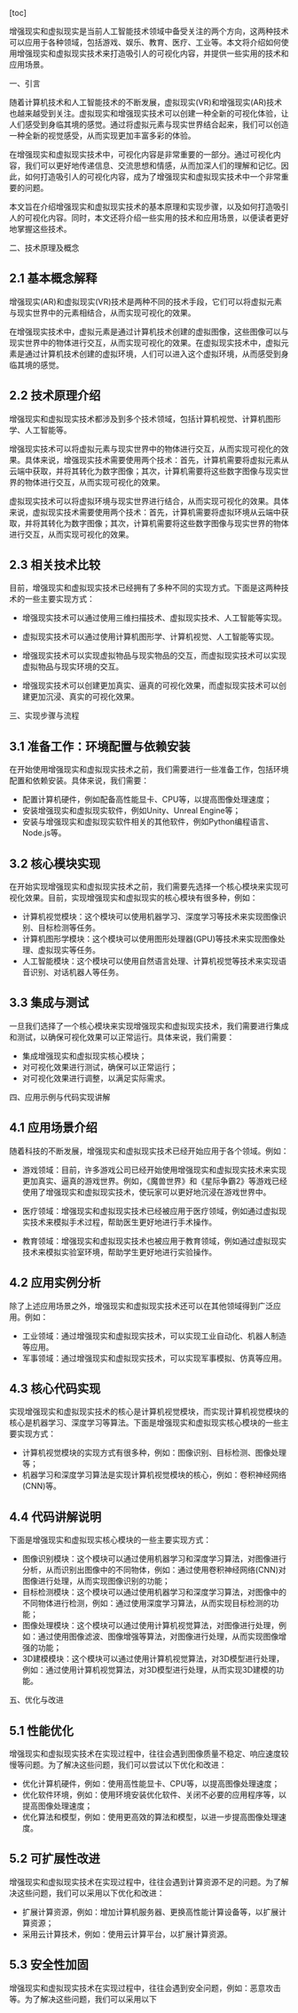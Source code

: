 
[toc]                    
                
                
增强现实和虚拟现实是当前人工智能技术领域中备受关注的两个方向，这两种技术可以应用于各种领域，包括游戏、娱乐、教育、医疗、工业等。本文将介绍如何使用增强现实和虚拟现实技术来打造吸引人的可视化内容，并提供一些实用的技术和应用场景。

一、引言

随着计算机技术和人工智能技术的不断发展，虚拟现实(VR)和增强现实(AR)技术也越来越受到关注。虚拟现实和增强现实技术可以创建一种全新的可视化体验，让人们感受到身临其境的感觉。通过将虚拟元素与现实世界结合起来，我们可以创造一种全新的视觉感受，从而实现更加丰富多彩的体验。

在增强现实和虚拟现实技术中，可视化内容是非常重要的一部分。通过可视化内容，我们可以更好地传递信息、交流思想和情感，从而加深人们的理解和记忆。因此，如何打造吸引人的可视化内容，成为了增强现实和虚拟现实技术中一个非常重要的问题。

本文旨在介绍增强现实和虚拟现实技术的基本原理和实现步骤，以及如何打造吸引人的可视化内容。同时，本文还将介绍一些实用的技术和应用场景，以便读者更好地掌握这些技术。

二、技术原理及概念

## 2.1 基本概念解释

增强现实(AR)和虚拟现实(VR)技术是两种不同的技术手段，它们可以将虚拟元素与现实世界中的元素相结合，从而实现可视化的效果。

在增强现实技术中，虚拟元素是通过计算机技术创建的虚拟图像，这些图像可以与现实世界中的物体进行交互，从而实现可视化的效果。在虚拟现实技术中，虚拟元素是通过计算机技术创建的虚拟环境，人们可以进入这个虚拟环境，从而感受到身临其境的感觉。

## 2.2 技术原理介绍

增强现实和虚拟现实技术都涉及到多个技术领域，包括计算机视觉、计算机图形学、人工智能等。

增强现实技术可以将虚拟元素与现实世界中的物体进行交互，从而实现可视化的效果。具体来说，增强现实技术需要使用两个技术：首先，计算机需要将虚拟元素从云端中获取，并将其转化为数字图像；其次，计算机需要将这些数字图像与现实世界的物体进行交互，从而实现可视化的效果。

虚拟现实技术可以将虚拟环境与现实世界进行结合，从而实现可视化的效果。具体来说，虚拟现实技术需要使用两个技术：首先，计算机需要将虚拟环境从云端中获取，并将其转化为数字图像；其次，计算机需要将这些数字图像与现实世界的物体进行交互，从而实现可视化的效果。

## 2.3 相关技术比较

目前，增强现实和虚拟现实技术已经拥有了多种不同的实现方式。下面是这两种技术的一些主要实现方式：

- 增强现实技术可以通过使用三维扫描技术、虚拟现实技术、人工智能等实现。
- 虚拟现实技术可以通过使用计算机图形学、计算机视觉、人工智能等实现。

- 增强现实技术可以实现虚拟物品与现实物品的交互，而虚拟现实技术可以实现虚拟物品与现实环境的交互。

- 增强现实技术可以创建更加真实、逼真的可视化效果，而虚拟现实技术可以创建更加沉浸、真实的可视化效果。

三、实现步骤与流程

## 3.1 准备工作：环境配置与依赖安装

在开始使用增强现实和虚拟现实技术之前，我们需要进行一些准备工作，包括环境配置和依赖安装。具体来说，我们需要：

- 配置计算机硬件，例如配备高性能显卡、CPU等，以提高图像处理速度；
- 安装增强现实和虚拟现实软件，例如Unity、Unreal Engine等；
- 安装与增强现实和虚拟现实软件相关的其他软件，例如Python编程语言、Node.js等。

## 3.2 核心模块实现

在开始实现增强现实和虚拟现实技术之前，我们需要先选择一个核心模块来实现可视化效果。目前，实现增强现实和虚拟现实的核心模块有很多种，例如：

- 计算机视觉模块：这个模块可以使用机器学习、深度学习等技术来实现图像识别、目标检测等任务。
- 计算机图形学模块：这个模块可以使用图形处理器(GPU)等技术来实现图像处理、虚拟现实等任务。
- 人工智能模块：这个模块可以使用自然语言处理、计算机视觉等技术来实现语音识别、对话机器人等任务。

## 3.3 集成与测试

一旦我们选择了一个核心模块来实现增强现实和虚拟现实技术，我们需要进行集成和测试，以确保可视化效果可以正常运行。具体来说，我们需要：

- 集成增强现实和虚拟现实核心模块；
- 对可视化效果进行测试，确保可以正常运行；
- 对可视化效果进行调整，以满足实际需求。

四、应用示例与代码实现讲解

## 4.1 应用场景介绍

随着科技的不断发展，增强现实和虚拟现实技术已经开始应用于各个领域。例如：

- 游戏领域：目前，许多游戏公司已经开始使用增强现实和虚拟现实技术来实现更加真实、逼真的游戏世界。例如，《魔兽世界》和《星际争霸2》等游戏已经使用了增强现实和虚拟现实技术，使玩家可以更好地沉浸在游戏世界中。

- 医疗领域：增强现实和虚拟现实技术已经被应用于医疗领域，例如通过虚拟现实技术来模拟手术过程，帮助医生更好地进行手术操作。

- 教育领域：增强现实和虚拟现实技术也被应用于教育领域，例如通过虚拟现实技术来模拟实验室环境，帮助学生更好地进行实验操作。

## 4.2 应用实例分析

除了上述应用场景之外，增强现实和虚拟现实技术还可以在其他领域得到广泛应用。例如：

- 工业领域：通过增强现实和虚拟现实技术，可以实现工业自动化、机器人制造等应用。
- 军事领域：通过增强现实和虚拟现实技术，可以实现军事模拟、仿真等应用。

## 4.3 核心代码实现

实现增强现实和虚拟现实技术的核心是计算机视觉模块，而实现计算机视觉模块的核心是机器学习、深度学习等算法。下面是增强现实和虚拟现实核心模块的一些主要实现方式：

- 计算机视觉模块的实现方式有很多种，例如：图像识别、目标检测、图像处理等；
- 机器学习和深度学习算法是实现计算机视觉模块的核心，例如：卷积神经网络(CNN)等。

## 4.4 代码讲解说明

下面是增强现实和虚拟现实核心模块的一些主要实现方式：

- 图像识别模块：这个模块可以通过使用机器学习和深度学习算法，对图像进行分析，从而识别出图像中的不同物体，例如：通过使用卷积神经网络(CNN)对图像进行处理，从而实现图像识别的功能；
- 目标检测模块：这个模块可以通过使用机器学习和深度学习算法，对图像中的不同物体进行检测，例如：通过使用深度学习算法，从而实现目标检测的功能；
- 图像处理模块：这个模块可以通过使用计算机视觉算法，对图像进行处理，例如：通过使用图像滤波、图像增强等算法，对图像进行处理，从而实现图像增强的功能；
- 3D建模模块：这个模块可以通过使用计算机视觉算法，对3D模型进行处理，例如：通过使用计算机视觉算法，对3D模型进行处理，从而实现3D建模的功能。

五、优化与改进

## 5.1 性能优化

增强现实和虚拟现实技术在实现过程中，往往会遇到图像质量不稳定、响应速度较慢等问题。为了解决这些问题，我们可以尝试以下优化和改进：

- 优化计算机硬件，例如：使用高性能显卡、CPU等，以提高图像处理速度；
- 优化软件环境，例如：使用环境安装优化软件、关闭不必要的应用程序等，以提高图像处理速度；
- 优化算法和模型，例如：使用更高效的算法和模型，以进一步提高图像处理速度。

## 5.2 可扩展性改进

增强现实和虚拟现实技术在实现过程中，往往会遇到计算资源不足的问题。为了解决这些问题，我们可以采用以下优化和改进：

- 扩展计算资源，例如：增加计算机服务器、更换高性能计算设备等，以扩展计算资源；
- 采用云计算技术，例如：使用云计算平台，以扩展计算资源。

## 5.3 安全性加固

增强现实和虚拟现实技术在实现过程中，往往会遇到安全问题，例如：恶意攻击等。为了解决这些问题，我们可以采用以下

